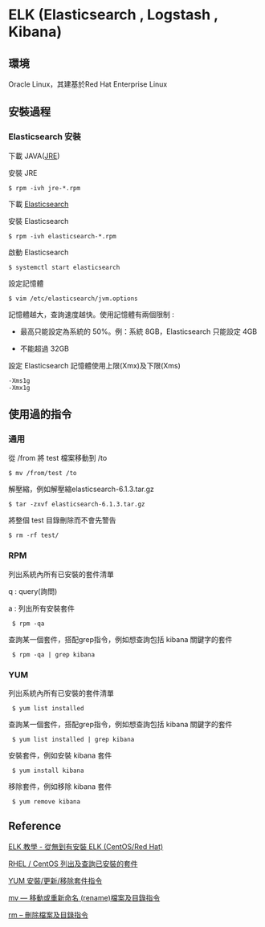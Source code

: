 # ELK (Elasticsearch , Logstash , Kibana)

## 環境
Oracle Linux，其建基於Red Hat Enterprise Linux

## 安裝過程
### Elasticsearch 安裝
下載 JAVA([JRE](https://www.oracle.com/technetwork/java/javase/downloads/index.html))

安裝 JRE
```
$ rpm -ivh jre-*.rpm
```
下載 [Elasticsearch](https://www.elastic.co/downloads/elasticsearch)

安裝 Elasticsearch
```
$ rpm -ivh elasticsearch-*.rpm
```
啟動 Elasticsearch
```
$ systemctl start elasticsearch
```
設定記憶體
```
$ vim /etc/elasticsearch/jvm.options
```

記憶體越大，查詢速度越快。使用記憶體有兩個限制 :

- 最高只能設定為系統的 50%。例：系統 8GB，Elasticsearch 只能設定 4GB

- 不能超過 32GB

設定 Elasticsearch 記憶體使用上限(Xmx)及下限(Xms)
```
-Xms1g
-Xmx1g
```

###

## 使用過的指令
### 通用
從 /from 將 test 檔案移動到 /to
```
$ mv /from/test /to
```
解壓縮，例如解壓縮elasticsearch-6.1.3.tar.gz
```
$ tar -zxvf elasticsearch-6.1.3.tar.gz
```
將整個 test 目錄刪除而不會先警告
```
$ rm -rf test/
```
### RPM
列出系統內所有已安裝的套件清單

q : query(詢問)

a : 列出所有安裝套件
```
 $ rpm -qa
```
查詢某一個套件，搭配grep指令，例如想查詢包括 kibana 關鍵字的套件
```
 $ rpm -qa | grep kibana
```
### YUM
列出系統內所有已安裝的套件清單
```
 $ yum list installed
```
查詢某一個套件，搭配grep指令，例如想查詢包括 kibana 關鍵字的套件
```
 $ yum list installed | grep kibana
```
安裝套件，例如安裝 kibana 套件
```
 $ yum install kibana
```
移除套件，例如移除 kibana 套件
```
 $ yum remove kibana
```
## Reference
[ELK 教學 - 從無到有安裝 ELK (CentOS/Red Hat)](https://blog.johnwu.cc/article/how-to-install-elasticsearch-logstash-and-kibana-elk-stack-on-centos-red-hat.html)

[RHEL / CentOS 列出及查詢已安裝的套件](https://www.phpini.com/linux/rhel-centos-list-search-installed-packages)

[YUM 安裝/更新/移除套件指令](https://www.phpini.com/linux/yum-install-remove-update-package)

[mv — 移動或重新命名 (rename)檔案及目錄指令](https://www.phpini.com/linux/mv-move-rename-file-directory-command)

[rm – 刪除檔案及目錄指令](https://www.phpini.com/linux/rm-delete-files-directory-command)
